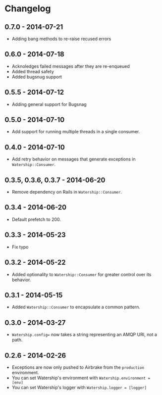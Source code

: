 # Changelog

## 0.7.0 - 2014-07-21
* Adding bang methods to re-raise recused errors

## 0.6.0 - 2014-07-18
* Acknoledges failed messages after they are re-enqueued
* Added thread safety
* Added bugsnug support

## 0.5.5 - 2014-07-12
* Adding general support for Bugsnag

## 0.5.0 - 2014-07-10
* Add support for running multiple threads in a single consumer.

## 0.4.0 - 2014-07-10
* Add retry behavior on messages that generate exceptions in `Watership::Consumer`.

## 0.3.5, 0.3.6, 0.3.7 - 2014-06-20
* Remove dependency on Rails in `Watership::Consumer`.

## 0.3.4 - 2014-06-20
* Default prefetch to 200.

## 0.3.3 - 2014-05-23
* Fix typo

## 0.3.2 - 2014-05-22
* Added optionality to `Watership::Consumer` for greater control over its behavior.

## 0.3.1 - 2014-05-15
* Added `Watership::Consumer` to encapsulate a common pattern.

## 0.3.0 - 2014-03-27
* `Watership.config=` now takes a string representing an AMQP URI, not a path.

## 0.2.6 - 2014-02-26
* Exceptions are now only pushed to Airbrake from the `production` environment.
* You can set Watership's environment with `Watership.environment = [env]`
* You can set Watership's logger with `Watership.logger = [logger]`
